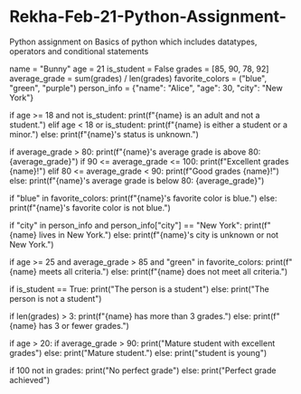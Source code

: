 # Rekha-Feb-21-Python-Assignment-
Python assignment on Basics of python which includes datatypes, operators and conditional statements 

name = "Bunny"
age = 21
is_student = False
grades = [85, 90, 78, 92]
average_grade = sum(grades) / len(grades)
favorite_colors = ("blue", "green", "purple")
person_info = {"name": "Alice", "age": 30, "city": "New York"}

if age >= 18 and not is_student:
    print(f"{name} is an adult and not a student.")
elif age < 18 or is_student:
    print(f"{name} is either a student or a minor.")
else:
    print(f"{name}'s status is unknown.")

if average_grade > 80:
    print(f"{name}'s average grade is above 80: {average_grade}")
    if 90 <= average_grade <= 100:
      print(f"Excellent grades {name}!")
    elif 80 <= average_grade < 90:
      print(f"Good grades {name}!")
else:
    print(f"{name}'s average grade is below 80: {average_grade}")

if "blue" in favorite_colors:
    print(f"{name}'s favorite color is blue.")
else:
  print(f"{name}'s favorite color is not blue.")

if "city" in person_info and person_info["city"] == "New York":
    print(f"{name} lives in New York.")
else:
    print(f"{name}'s city is unknown or not New York.")

if age >= 25 and average_grade > 85 and "green" in favorite_colors:
    print(f"{name} meets all criteria.")
else:
    print(f"{name} does not meet all criteria.")

if is_student == True:
    print("The person is a student")
else:
    print("The person is not a student")

if len(grades) > 3:
    print(f"{name} has more than 3 grades.")
else:
    print(f"{name} has 3 or fewer grades.")

if age > 20:
  if average_grade > 90:
    print("Mature student with excellent grades")
  else:
    print("Mature student.")
else:
  print("student is young")

if 100 not in grades:
  print("No perfect grade")
else:
  print("Perfect grade achieved")
  
